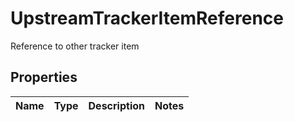 

# UpstreamTrackerItemReference

Reference to other tracker item
## Properties

Name | Type | Description | Notes
------------ | ------------- | ------------- | -------------



